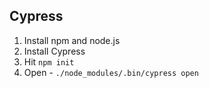 ## Cypress

1. Install npm and node.js
2. Install Cypress
3. Hit ```npm init```
4. Open - ```./node_modules/.bin/cypress open```
